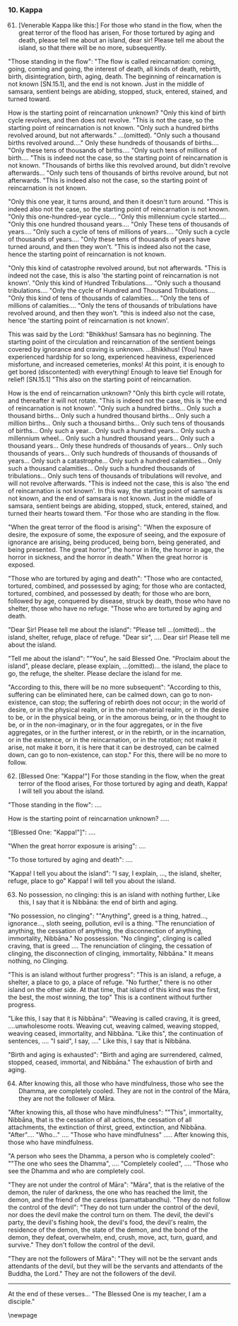 ### 10. Kappa

61. [Venerable Kappa like this:] For those who stand in the flow, when the great
    terror of the flood has arisen,
For those tortured by aging and death, please tell me about an island, dear sir!
Please tell me about the island, so that there will be no more, subsequently.

"Those standing in the flow": "The flow is called reincarnation: coming, going,
coming and going, the interest of death, all kinds of death, rebirth, birth,
disintegration, birth, aging, death. The beginning of reincarnation is not known
[SN.15.1], and the end is not known. Just in the middle of samsara, sentient
beings are abiding, stopped, stuck, entered, stained, and turned toward.

How is the starting point of reincarnation unknown? "Only this kind of birth
cycle revolves, and then does not revolve. "This is not the case, so the
starting point of reincarnation is not known. "Only such a hundred births
revolved around, but not afterwards." ...(omitted). "Only such a thousand births
revolved around...." Only these hundreds of thousands of births.... "Only these
tens of thousands of births.... "Only such tens of millions of birth.... "This
is indeed not the case, so the starting point of reincarnation is not known.
"Thousands of births like this revolved around, but didn't revolve afterwards...
"Only such tens of thousands of births revolve around, but not afterwards. "This
is indeed also not the case, so the starting point of reincarnation is not
known.

"Only this one year, it turns around, and then it doesn't turn around. "This is
indeed also not the case, so the starting point of reincarnation is not known.
"Only this one-hundred-year cycle.... "Only this millennium cycle started....
"Only this one hundred thousand years.... "Only These tens of thousands of
years.... "Only such a cycle of tens of millions of years.... "Only such a cycle
of thousands of years.... "Only these tens of thousands of years have turned
around, and then they won't. "This is indeed also not the case, hence the
starting point of reincarnation is not known.

"Only this kind of catastrophe revolved around, but not afterwards. "This is
indeed not the case, this is also 'the starting point of reincarnation is not
known'. "Only this kind of Hundred Tribulations.... "Only such a thousand
tribulations.... "Only the cycle of Hundred and Thousand Tribulations.... "Only
this kind of tens of thousands of calamities.... "Only the tens of millions of
calamities.... "Only the tens of thousands of tribulations have revolved around,
and then they won't. "this is indeed also not the case, hence 'the starting
point of reincarnation is not known'.

This was said by the Lord: "Bhikkhus! Samsara has no beginning. The starting
point of the circulation and reincarnation of the sentient beings covered by
ignorance and craving is unknown. ...Bhikkhus! (You) have experienced hardship
for so long, experienced heaviness, experienced misfortune, and increased
cemeteries, monks! At this point, it is enough to get bored (discontented) with
everything! Enough to leave tie! Enough for relief! [SN.15.1] "This also on the
starting point of reincarnation.

How is the end of reincarnation unknown? "Only this birth cycle will rotate, and
thereafter it will not rotate. "This is indeed not the case, this is 'the end of
reincarnation is not known'. "Only such a hundred births... Only such a thousand
births... Only such a hundred thousand births... Only such a million births...
Only such a thousand births... Only such tens of thousands of births... Only
such a year... Only such a hundred years... Only such a millennium wheel... Only
such a hundred thousand years... Only such a thousand years... Only these
hundreds of thousands of years... Only such thousands of years... Only such
hundreds of thousands of thousands of years... Only such a catastrophe... Only
such a hundred calamities... Only such a thousand calamities... Only such a
hundred thousands of tribulations... Only such tens of thousands of tribulations
will revolve, and will not revolve afterwards. "This is indeed not the case,
this is also 'the end of reincarnation is not known'. In this way, the starting
point of samsara is not known, and the end of samsara is not known. Just in the
middle of samsara, sentient beings are abiding, stopped, stuck, entered,
stained, and turned their hearts toward them. "For those who are standing in the
flow.

"When the great terror of the flood is arising": "When the exposure of desire,
the exposure of some, the exposure of seeing, and the exposure of ignorance are
arising, being produced, being born, being generated, and being presented. The
great horror", the horror in life, the horror in age, the horror in sickness,
and the horror in death." When the great horror is exposed.

"Those who are tortured by aging and death": "Those who are contacted, tortured,
combined, and possessed by aging; for those who are contacted, tortured,
combined, and possessed by death; for those who are born, followed by age,
conquered by disease, struck by death, those who have no shelter, those who have
no refuge. "Those who are tortured by aging and death.

"Dear Sir! Please tell me about the island": "Please tell ...(omitted)... the
island, shelter, refuge, place of refuge. "Dear sir", .... Dear sir! Please tell
me about the island.

"Tell me about the island": ""You", he said Blessed One. "Proclaim about the
island", please declare, please explain, ...(omitted)... the island, the place
to go, the refuge, the shelter. Please declare the island for me.

"According to this, there will be no more subsequent": "According to this,
suffering can be eliminated here, can be calmed down, can go to non-existence,
can stop; the suffering of rebirth does not occur; in the world of desire, or in
the physical realm, or in the non-material realm, or in the desire to be, or in
the physical being, or in the amorous being, or in the thought to be, or in the
non-imaginary, or in the four aggregates, or in the five aggregates, or in the
further interest, or in the rebirth, or in the incarnation, or in the existence,
or in the reincarnation, or in the rotation; not make it arise, not make it
born, it is here that it can be destroyed, can be calmed down, can go to
non-existence, can stop." For this, there will be no more to follow.

62. [Blessed One: "Kappa!"] For those standing in the flow, when the great
    terror of the flood arises,
For those tortured by aging and death, Kappa! I will tell you about the island.

"Those standing in the flow": ....

How is the starting point of reincarnation unknown? .....

"[Blessed One: "Kappa!"]": ....

"When the great horror exposure is arising": ....

"To those tortured by aging and death": ....

"Kappa! I tell you about the island": "I say, I explain, ..., the island,
shelter, refuge, place to go" Kappa! I will tell you about the island.

63. No possession, no clinging: this is an island with nothing further,
Like this, I say that it is Nibbāna: the end of birth and aging.

"No possession, no clinging": ""Anything", greed is a thing, hatred...,
ignorance..., sloth seeing, pollution, evil is a thing. "The renunciation of
anything, the cessation of anything, the disconnection of anything, immortality,
Nibbāna." No possession. "No clinging", clinging is called craving, that is
greed .... The renunciation of clinging, the cessation of clinging, the
disconnection of clinging, immortality, Nibbāna." It means nothing, no Clinging.

"This is an island without further progress": "This is an island, a refuge, a
shelter, a place to go, a place of refuge. "No further," there is no other
island on the other side. At that time, that island of this kind was the first,
the best, the most winning, the top" This is a continent without further
progress.

"Like this, I say that it is Nibbāna": "Weaving is called craving, it is greed,
....unwholesome roots. Weaving cut, weaving calmed, weaving stopped, weaving
ceased, immortality, and Nibbāna. "Like this", the continuation of sentences,
.... "I said", I say, ...." Like this, I say that is Nibbāna.

"Birth and aging is exhausted": "Birth and aging are surrendered, calmed,
stopped, ceased, immortal, and Nibbāna." The exhaustion of birth and aging.

64. After knowing this, all those who have mindfulness, those who see the
    Dhamma, are completely cooled.
They are not in the control of the Māra, they are not the follower of Māra.

"After knowing this, all those who have mindfulness": ""This", immortality,
Nibbāna, that is the cessation of all actions, the cessation of all attachments,
the extinction of thirst, greed, extinction, and Nibbāna. "After".... "Who..."
.... "Those who have mindfulness" ..... After knowing this, those who have
mindfulness.

"A person who sees the Dhamma, a person who is completely cooled": ""The one who
sees the Dhamma", .... "Completely cooled", .... "Those who see the Dhamma and
who are completely cool.

"They are not under the control of Māra": "Māra", that is the relative of the
demon, the ruler of darkness, the one who has reached the limit, the demon, and
the friend of the careless (pamattabandhu). "They do not follow the control of
the devil": "They do not turn under the control of the devil, nor does the devil
make the control turn on them. The devil, the devil's party, the devil's fishing
hook, the devil's food, the devil's realm, the residence of the demon, the state
of the demon, and the bond of the demon, they defeat, overwhelm, end, crush,
move, act, turn, guard, and survive." They don't follow the control of the
devil.

"They are not the followers of Māra": "They will not be the servant ands
attendants of the devil, but they will be the servants and attendants of the
Buddha, the Lord." They are not the followers of the devil.

---

At the end of these verses... "The Blessed One is my teacher, I am a disciple."

\newpage
